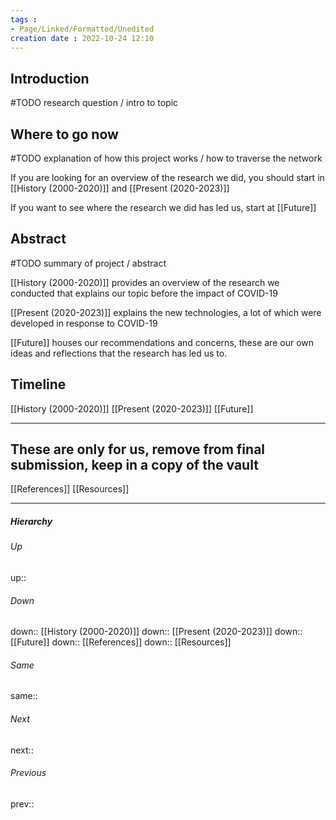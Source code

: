 ```yaml
---
tags :
- Page/Linked/Formatted/Unedited
creation date : 2022-10-24 12:10 
---
```


## Introduction
#TODO research question / intro to topic

## Where to go now
#TODO explanation of how this project works / how to traverse the network

If you are looking for an overview of the research we did, you should start in [[History (2000-2020)]] and [[Present (2020-2023)]]

If you want to see where the research we did has led us, start at [[Future]]

## Abstract
#TODO summary of project / abstract

[[History (2000-2020)]] provides an overview of the research we conducted that explains our topic before the impact of COVID-19

[[Present (2020-2023)]] explains the new technologies, a lot of which were developed in response to COVID-19

[[Future]] houses our recommendations and concerns, these are our own ideas and reflections that the research has led us to.

## Timeline
[[History (2000-2020)]]
[[Present (2020-2023)]]
[[Future]]

---

## These are only for us, remove from final submission, keep in a copy of the vault
[[References]]
[[Resources]]

---
##### Hierarchy
###### Up
up:: 
###### Down
down:: [[History (2000-2020)]]
down:: [[Present (2020-2023)]]
down:: [[Future]]
down:: [[References]]
down:: [[Resources]]
###### Same
same:: 
###### Next
next:: 
###### Previous
prev:: 